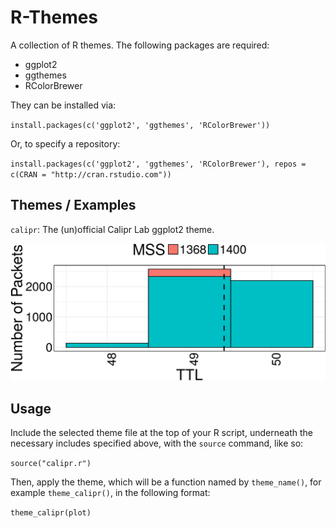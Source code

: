 # R-Themes

A collection of R themes. The following packages are required:

 - ggplot2
 - ggthemes
 - RColorBrewer

They can be installed via:

`install.packages(c('ggplot2', 'ggthemes', 'RColorBrewer'))`

Or, to specify a repository:

`install.packages(c('ggplot2', 'ggthemes', 'RColorBrewer'), repos = c(CRAN = "http://cran.rstudio.com"))`

## Themes / Examples

`calipr`: The (un)official Calipr Lab ggplot2 theme.

![](examples/calipr_1.png)

## Usage

Include the selected theme file at the top of your R script, underneath the necessary includes specified above, with the `source` command, like so:

`source("calipr.r")`

Then, apply the theme, which will be a function named by `theme_name()`, for example `theme_calipr()`, in the following format:

`theme_calipr(plot)`
